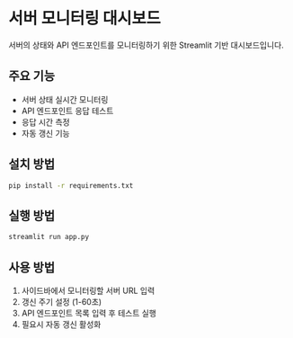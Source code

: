 # 서버 모니터링 대시보드

서버의 상태와 API 엔드포인트를 모니터링하기 위한 Streamlit 기반 대시보드입니다.

## 주요 기능

- 서버 상태 실시간 모니터링
- API 엔드포인트 응답 테스트
- 응답 시간 측정
- 자동 갱신 기능

## 설치 방법

```bash
pip install -r requirements.txt
```

## 실행 방법

```bash
streamlit run app.py
```

## 사용 방법

1. 사이드바에서 모니터링할 서버 URL 입력
2. 갱신 주기 설정 (1-60초)
3. API 엔드포인트 목록 입력 후 테스트 실행
4. 필요시 자동 갱신 활성화
